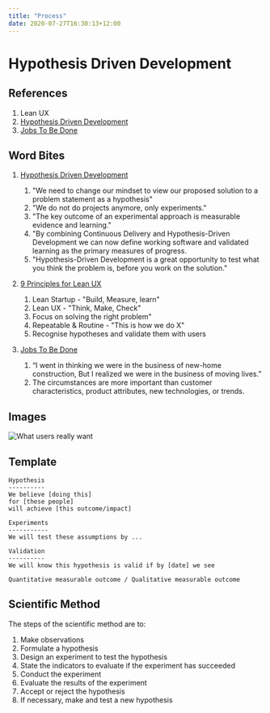 ```yaml
---
title: "Process"
date: 2020-07-27T16:30:13+12:00
---
```


# Hypothesis Driven Development

## References
1. Lean UX
2. [Hypothesis Driven Development](https://www.thoughtworks.com/insights/articles/how-implement-hypothesis-driven-development)
3. [Jobs To Be Done](https://hbr.org/2016/09/know-your-customers-jobs-to-be-done)

## Word Bites

1. [Hypothesis Driven Development](https://www.thoughtworks.com/insights/articles/how-implement-hypothesis-driven-development)
    1. "We need to change our mindset to view our proposed solution to a problem statement as a hypothesis"
    2. "We do not do projects anymore, only experiments."
    3. "The key outcome of an experimental approach is measurable evidence and learning."
    4. "By combining Continuous Delivery and Hypothesis-Driven Development we can now define working software and validated learning as the primary measures of progress.
    5. "Hypothesis-Driven Development is a great opportunity to test what you think the problem is, before you work on the solution."

2. [9 Principles for Lean UX](https://medium.com/@geekrebel/9-principles-for-lean-ux-64d9fc4da41b)
    1. Lean Startup - "Build, Measure, learn"
    2. Lean UX - "Think, Make, Check"
    3. Focus on solving the right problem"
    4. Repeatable & Routine - "This is how we do X"
    5. Recognise hypotheses and validate them with users

3. [Jobs To Be Done](https://hbr.org/2016/09/know-your-customers-jobs-to-be-done)
    1. “I went in thinking we were in the business of new-home construction, But I realized we were in the business of moving lives.”
    2. The circumstances are more important than customer characteristics, product attributes, new technologies, or trends.

## Images
  ![What users really want](https://miro.medium.com/max/885/1*zKCygvaD47nCrqFTTmm8TQ.png)

## Template

    Hypothesis
    ----------
    We believe [doing this]
    for [these people]
    will achieve [this outcome/impact]

    Experiments
    -----------
    We will test these assumptions by ...

    Validation
    ----------
    We will know this hypothesis is valid if by [date] we see

    Quantitative measurable outcome / Qualitative measurable outcome

## Scientific Method

The steps of the scientific method are to:

1. Make observations
2. Formulate a hypothesis
3. Design an experiment to test the hypothesis
4. State the indicators to evaluate if the experiment has succeeded
5. Conduct the experiment
6. Evaluate the results of the experiment
7. Accept or reject the hypothesis
8. If necessary, make and test a new hypothesis
